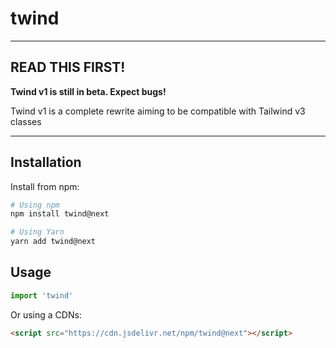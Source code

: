 # twind

---

## READ THIS FIRST!

**Twind v1 is still in beta. Expect bugs!**

Twind v1 is a complete rewrite aiming to be compatible with Tailwind v3 classes

---

## Installation

Install from npm:

```sh
# Using npm
npm install twind@next

# Using Yarn
yarn add twind@next
```

## Usage

```js
import 'twind'
```

Or using a CDNs:

```html
<script src="https://cdn.jsdelivr.net/npm/twind@next"></script>
```
